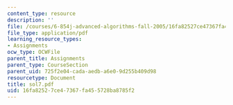 ```yaml
---
content_type: resource
description: ''
file: /courses/6-854j-advanced-algorithms-fall-2005/16fa82527ce47367fa455728ba8785f2_sol7.pdf
file_type: application/pdf
learning_resource_types:
- Assignments
ocw_type: OCWFile
parent_title: Assignments
parent_type: CourseSection
parent_uid: 725f2e04-cada-aedb-a6e0-9d255b409d98
resourcetype: Document
title: sol7.pdf
uid: 16fa8252-7ce4-7367-fa45-5728ba8785f2
---
```

